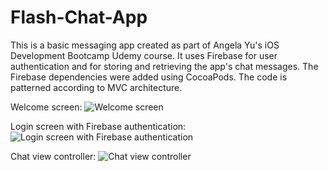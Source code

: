 # Flash-Chat-App

This is a basic messaging app created as part of Angela Yu's iOS Development Bootcamp Udemy course. It uses Firebase for user authentication and for storing and retrieving the app's chat messages. The Firebase dependencies were added using CocoaPods. The code is patterned according to MVC architecture.

Welcome screen:
![Welcome screen](https://user-images.githubusercontent.com/120228798/228656975-2b20b757-b0eb-4d18-994e-c4435a0ef073.png)

Login screen with Firebase authentication:
![Login screen with Firebase authentication](https://user-images.githubusercontent.com/120228798/228657001-c5f7b8a4-1427-41c8-bdae-4dbcf2c49fae.png)

Chat view controller:
![Chat view controller](https://user-images.githubusercontent.com/120228798/228657046-e7aad322-7031-4143-b9a0-88b5012a3306.png)
